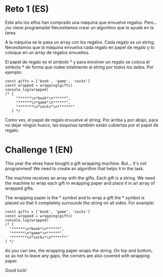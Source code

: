 # Reto 1 (ES)
Este año los elfos han comprado una máquina que envuelve regalos. Pero... ¡no viene programada! Necesitamos crear un algoritmo que le ayude en la tarea.

A la máquina se le pasa un array con los regalos. Cada regalo es un string. Necesitamos que la máquina envuelva cada regalo en papel de regalo y lo coloque en un array de regalos envueltos.

El papel de regalo es el símbolo * y para envolver un regalo se coloca el símbolo * de forma que rodee totalmente al string por todos los lados. Por ejemplo:

    const gifts = ['book', 'game', 'socks']
    const wrapped = wrapping(gifts)
    console.log(wrapped)
    /* [
         "******\n*book*\n******",
         "******\n*game*\n******",
         "*******\n*socks*\n*******"
       ] */
Como ves, el papel de regalo envuelve el string. Por arriba y por abajo, para no dejar ningún hueco, las esquinas también están cubiertas por el papel de regalo.

# Challenge 1 (EN)
This year the elves have bought a gift wrapping machine. But... it's not programmed! We need to create an algorithm that helps it in the task.

The machine receives an array with the gifts. Each gift is a string. We need the machine to wrap each gift in wrapping paper and place it in an array of wrapped gifts.

The wrapping paper is the * symbol and to wrap a gift the * symbol is placed so that it completely surrounds the string on all sides. For example:

    const gifts = ['book', 'game', 'socks']
    const wrapped = wrapping(gifts)
    console.log(wrapped)
    /* [
      "******\n*book*\n******",
      "******\n*game*\n******",
      "*******\n*socks*\n*******"
    ] */
As you can see, the wrapping paper wraps the string. On top and bottom, so as not to leave any gaps, the corners are also covered with wrapping paper.

Good luck!
